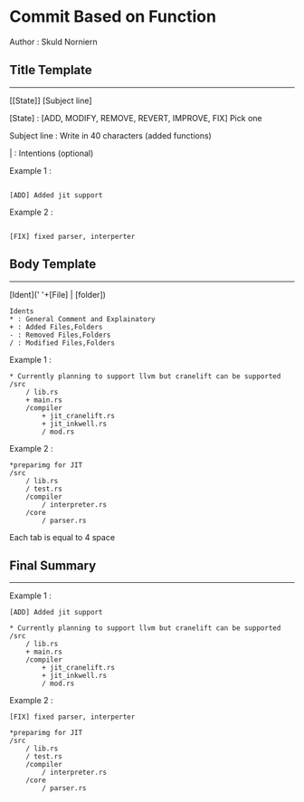 # Commit Based on Function


Author : Skuld Norniern

## Title Template
___
[[State]] [Subject line]

[State] : [ADD, MODIFY, REMOVE, REVERT, IMPROVE, FIX] Pick one

Subject line :  Write in 40 characters (added functions)

 | : Intentions (optional)

Example 1 :

```

[ADD] Added jit support

```

Example 2 :

```

[FIX] fixed parser, interperter

```

## Body Template
___

[Ident](' '+[File] | [folder])
```
Idents
* : General Comment and Explainatory
+ : Added Files,Folders
- : Removed Files,Folders
/ : Modified Files,Folders

```

Example 1 :

```
* Currently planning to support llvm but cranelift can be supported
/src
    / lib.rs
    + main.rs
    /compiler
        + jit_cranelift.rs
        + jit_inkwell.rs
        / mod.rs
```

Example 2 :

```
*preparimg for JIT
/src
    / lib.rs
    / test.rs
    /compiler
        / interpreter.rs
    /core
        / parser.rs
```
Each tab is equal to 4 space 
## Final Summary

---

Example 1 :

```
[ADD] Added jit support

* Currently planning to support llvm but cranelift can be supported
/src
    / lib.rs
    + main.rs
    /compiler
        + jit_cranelift.rs
        + jit_inkwell.rs
        / mod.rs
```

Example 2 :

```
[FIX] fixed parser, interperter

*preparimg for JIT
/src
    / lib.rs
    / test.rs
    /compiler
        / interpreter.rs
    /core
        / parser.rs
```
